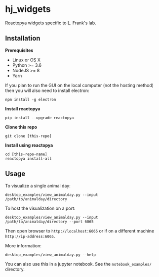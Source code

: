 # hj_widgets

Reactopya widgets specific to L. Frank's lab.

## Installation

**Prerequisites**

* Linux or OS X
* Python >= 3.6
* NodeJS >= 8
* Yarn

If you plan to run the GUI on the local computer (not the hosting method) then you will also need to install electron:

```
npm install -g electron
```

**Install reactopya**

```
pip install --upgrade reactopya
```

**Clone this repo**

```
git clone [this-repo]
```

**Install using reactopya**

```
cd [this-repo-name]
reactopya install-all
```

## Usage

To visualize a single animal day:

```
desktop_examples/view_animalday.py --input /path/to/animalday/directory
```

To host the visualization on a port:

```
desktop_examples/view_animalday.py --input /path/to/animalday/directory --port 6065
```

Then open browser to `http://localhost:6065` or if on a different machine `http://ip-address:6065`.

More information:

```
desktop_examples/view_animalday.py --help
```

You can also use this in a jupyter notebook. See the `notebook_examples/` directory.

